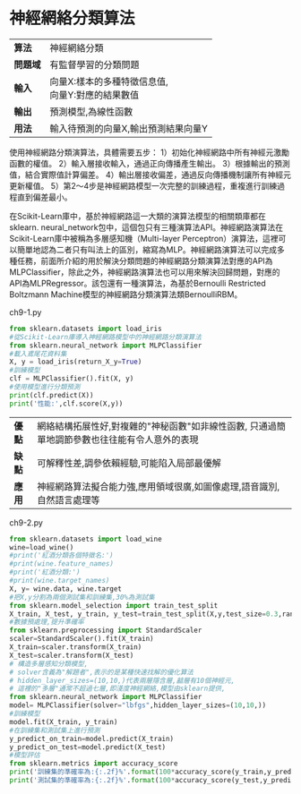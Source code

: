 # 神經網絡分類算法

| | |
|--|--|
|**算法**|神經網絡分類|
|**問題域**|有監督學習的分類問題|
|**輸入**|向量X:樣本的多種特徵信息值,<br>向量Y:對應的結果數值|
|**輸出**|預測模型,為線性函數|
|**用法**|輸入待預測的向量X,輸出預測結果向量Y|

使用神經網路分類演算法，具體需要五步：
1）初始化神經網路中所有神經元激勵函數的權值。
2）輸入層接收輸入，通過正向傳播產生輸出。
3）根據輸出的預測值，結合實際值計算偏差。
4）輸出層接收偏差，通過反向傳播機制讓所有神經元更新權值。
5）第2～4步是神經網路模型一次完整的訓練過程，重複進行訓練過程直到偏差最小。

在Scikit-Learn庫中，基於神經網路這一大類的演算法模型的相關類庫都在sklearn. neural_network包中，這個包只有三種演算法API。神經網路演算法在Scikit-Learn庫中被稱為多層感知機（Multi-layer Perceptron）演算法，這裡可以簡單地認為二者只有叫法上的區別，縮寫為MLP。神經網路演算法可以完成多種任務，前面所介紹的用於解決分類問題的神經網路分類演算法對應的API為MLPClassifier，除此之外，神經網路演算法也可以用來解決回歸問題，對應的API為MLPRegressor。該包還有一種演算法，為基於Bernoulli Restricted Boltzmann Machine模型的神經網路分類演算法類BernoulliRBM。

ch9-1.py
```python 
from sklearn.datasets import load_iris 
#從Scikit-Learn庫導入神經網路模型中的神經網路分類演算法 
from sklearn.neural_network import MLPClassifier 
#載入鳶尾花資料集 
X, y = load_iris(return_X_y=True) 
#訓練模型 
clf = MLPClassifier().fit(X, y) 
#使用模型進行分類預測 
print(clf.predict(X))
print('性能:',clf.score(X,y))
```

| | |
|--|--|
|**優點**|網絡結構拓展性好,對複雜的"神秘函數"如非線性函數, 只通過簡單地調節參數也往往能有令人意外的表現|
|**缺點**|可解釋性差,調參依賴經驗,可能陷入局部最優解|
|**應用**|神經網路算法擬合能力強,應用領域很廣,如圖像處理,語音識別,自然語言處理等|

ch9-2.py
```python
from sklearn.datasets import load_wine
wine=load_wine()
#print('紅酒分類各個特徵名:')
#print(wine.feature_names)
#print('紅酒分類:')
#print(wine.target_names)
X, y= wine.data, wine.target
#把X,y分割為兩個測試集和訓練集,30%為測試集
from sklearn.model_selection import train_test_split
X_train, X_test, y_train, y_test=train_test_split(X,y,test_size=0.3,random_state=0)
#數據預處理,提升準確率
from sklearn.preprocessing import StandardScaler
scaler=StandardScaler().fit(X_train)
X_train=scaler.transform(X_train)
X_test=scaler.transform(X_test)
# 構造多層感知分類模型,
# solver含義為"解題者",表示的是某種快速找解的優化算法
# hidden_layer_sizes=(10,10,)代表兩層隱含層,韽層有10個神經元,
# 這裡的"多層"通常不超過七層,即淺度神經網絡,模型由sklearn提供,
from sklearn.neural_network import MLPClassifier
model= MLPClassifier(solver="lbfgs",hidden_layer_sizes=(10,10,))
#訓練模型
model.fit(X_train, y_train)
#在訓練集和測試集上進行預測
y_predict_on_train=model.predict(X_train)
y_predict_on_test=model.predict(X_test)
#模型評估
from sklearn.metrics import accuracy_score
print('訓練集的準確率為:{:.2f}%'.format(100*accuracy_score(y_train,y_predict_on_train)))
print('測試集的準確率為:{:.2f}%'.format(100*accuracy_score(y_test,y_predict_on_test)))
```